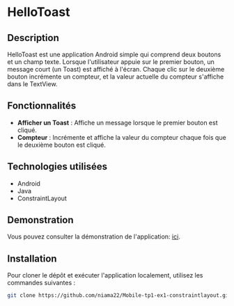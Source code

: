 # HelloToast

## Description
HelloToast est une application Android simple qui comprend deux boutons et un champ texte. Lorsque l'utilisateur appuie sur le premier bouton, un message court (un Toast) est affiché à l'écran. Chaque clic sur le deuxième bouton incrémente un compteur, et la valeur actuelle du compteur s'affiche dans le TextView.

## Fonctionnalités
- **Afficher un Toast** : Affiche un message lorsque le premier bouton est cliqué.
- **Compteur** : Incrémente et affiche la valeur du compteur chaque fois que le deuxième bouton est cliqué.

## Technologies utilisées
- Android
- Java
- ConstraintLayout

## Demonstration
Vous pouvez consulter la démonstration de l'application: [ici](https://github.com/niama22/Mobile-tp1-ex1-constraintlayout/issues/1#issue-2554412247).


## Installation
Pour cloner le dépôt et exécuter l'application localement, utilisez les commandes suivantes :

```bash
git clone https://github.com/niama22/Mobile-tp1-ex1-constraintlayout.git
